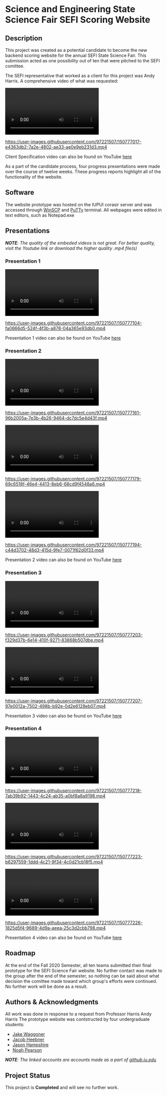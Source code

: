 # Science and Engineering State Science Fair SEFI Scoring Website #

## Description

This project was created as a potential candidate to become the new backend scoring website for the annual SEFI State Science Fair. This submission acted as one possibility out of ten that were pitched to the SEFI comittee. 

The SEFI representative that worked as a client for this project was Andy Harris. A comprehensive video of what was requested:

![Client Specification Presentation](/presentationVideos/RMvideos/RMclientSpecification.mp4)


https://user-images.githubusercontent.com/97221507/150777017-e4363db2-7a2e-4802-ae33-ae0e9eb231d3.mp4


Client Specification video can also be found on YouTube [here](https://youtu.be/tKbb4GgfZn8)

As a part of the candidate process, four progress presentations were made over the course of twelve weeks. These progress reports highlight all of the functionality of the website.

## Software

The website prototype was hosted on the IUPUI corasir server and was accessed through [WinSCP](https://winscp.net/eng/index.php) and [PuTTy](https://www.putty.org/) terminal. All webpages were edited in text editors, such as Notepad.exe

## Presentations

***NOTE**: The quality of the embeded videos is not great. For better quality, visit the Youtube link or download the higher quality .mp4 file(s)*

### Presentation 1 ###

![1st Presentation](/presentationVideos/RMvideos/RMpresentation1.mp4)


https://user-images.githubusercontent.com/97221507/150777104-fa0866d5-524f-4f3b-a878-04a365e93db0.mp4


Presentation 1 video can also be found on YouTube [here](https://youtu.be/QAttRceeWhw)

### Presentation 2 ###

![2nd Presentation Part 1](/presentationVideos/RMvideos/RMpresentation2a.mp4)


https://user-images.githubusercontent.com/97221507/150777161-96b2005a-7e3b-4b26-9464-dc7dc5e4d43f.mp4


![2nd Presentation Part 2](/presentationVideos/RMvideos/RMpresentation2b.mp4)


https://user-images.githubusercontent.com/97221507/150777179-69c6518f-46e4-4413-8eb6-68cd9f4548a6.mp4


![2nd Presentation Part 3](/presentationVideos/RMvideos/RMpresentation2c.mp4)


https://user-images.githubusercontent.com/97221507/150777194-c44d3702-48d3-415d-9fe7-0071f62d0f33.mp4


Presentation 2 video can also be found on YouTube [here](https://youtu.be/zPURaTctIdk)

### Presentation 3 ###

![3rd Presentation Part 1](/presentationVideos/RMvideos/RMpresentation3a.mp4)


https://user-images.githubusercontent.com/97221507/150777203-f329d37b-6e14-410f-9271-83868b507dbe.mp4


![3rd Presentation Part 2](/presentationVideos/RMvideos/RMpresentation3b.mp4)


https://user-images.githubusercontent.com/97221507/150777207-97e0012a-7502-498b-b92e-0d2e6128eb07.mp4


Presentation 3 video can also be found on YouTube [here](https://youtu.be/TOnA4ERuecI)

### Presentation 4 ###

![4th Presentation Part 1](/presentationVideos/RMvideos/RMpresentation4a.mp4)

https://user-images.githubusercontent.com/97221507/150777218-7ab39b92-1443-4c24-ab35-a0bf8a8a9198.mp4


![4th Presentation Part 2](/presentationVideos/RMvideos/RMpresentation4b.mp4)


https://user-images.githubusercontent.com/97221507/150777223-b6297559-1ddd-4c21-9f34-4c0d21cb18f5.mp4


![4th Presentation Part 3](/presentationVideos/RMvideos/RMpresentation4c.mp4)


https://user-images.githubusercontent.com/97221507/150777226-1825d5f4-9689-4d9a-aeea-25c3d2cbb798.mp4

Presentation 4 video can also be found on YouTube [here](https://youtu.be/QU950J0SO2c)

## Roadmap

At the end of the Fall 2020 Semester, all ten teams submitted their final prototype for the SEFI Science Fair website. No further contact was made to the group after the end of the semester, so nothing can be said about what decision the comittee made toward which group's efforts were continued. No further work will be done as a result.

## Authors & Acknowledgments

All work was done in response to a request from Professor Harris Andy Harris
The prototype website was contstructed by four undergraduate students:
- [Jake Waggoner](https://github.iu.edu/jwaggon)
- [Jacob Heebner](https://github.iu.edu/jheebner)
- [Jason Hampshire](https://github.iu.edu/jchampsh)
- [Noah Pearson](https://github.iu.edu/noapears)

***NOTE**: The linked accounts are accounts made as a part of [github.iu.edu](https://github.iu.edu)*

## Project Status

This project is **Completed** and will see no further work.
